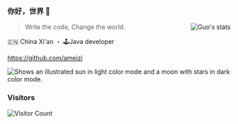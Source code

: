 ### 你好，世界 👋

<!--
**陈惜时** is a ✨ _special_ ✨ repository because its `README.md` (this file) appears on your GitHub profile.

Here are some ideas to get you started:

- 🔭 I’m currently working on ...
- 🌱 I’m currently learning ...
- 👯 I’m looking to collaborate on ...
- 🤔 I’m looking for help with ...
- 💬 Ask me about ...
- 📫 How to reach me: ...
- 😄 Pronouns: ...
- ⚡ Fun fact: ...
-->

<picture>
  <source media="(prefers-color-scheme: dark)" srcset="https://github-readme-stats.vercel.app/api?username=YongqiChen&show_icons=true&include_all_commits=true&title_color=fff&icon_color=79ff97&text_color=9f9f9f&bg_color=151515">
  <img align="right" src="https://github-readme-stats.vercel.app/api?username=YongqiChen&show_icons=true&include_all_commits=true&bg_color=30,e96443,904e95&title_color=fff&text_color=fff" alt="Guo's stats" />
</picture>

> Write the code, Change the world.

🇨🇳 China Xi'an ・ 🕹Java developer

https://github.com/ameizi

<picture>
  <source media="(prefers-color-scheme: dark)" srcset="https://raw.githubusercontent.com/YongqiChen/YongqiChen/master/profile-3d-contrib/profile-night-green.svg">
  <img alt="Shows an illustrated sun in light color mode and a moon with stars in dark color mode." src="https://raw.githubusercontent.com/ameizi/YongqiChen/master/profile-3d-contrib/profile-green-animate.svg">
</picture>

### Visitors
![Visitor Count](https://profile-counter.glitch.me/ameizi/count.svg)
